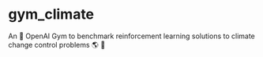 # gym_climate
An :snake: OpenAI Gym to benchmark reinforcement learning solutions to climate change control problems :earth_americas: :robot:
